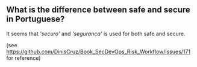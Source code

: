 ## What is the difference between safe and secure in Portuguese?

It seems that _'securo'_ and _'seguranca'_ is used for both safe and secure.

(see https://github.com/DinisCruz/Book_SecDevOps_Risk_Workflow/issues/171 for reference)

